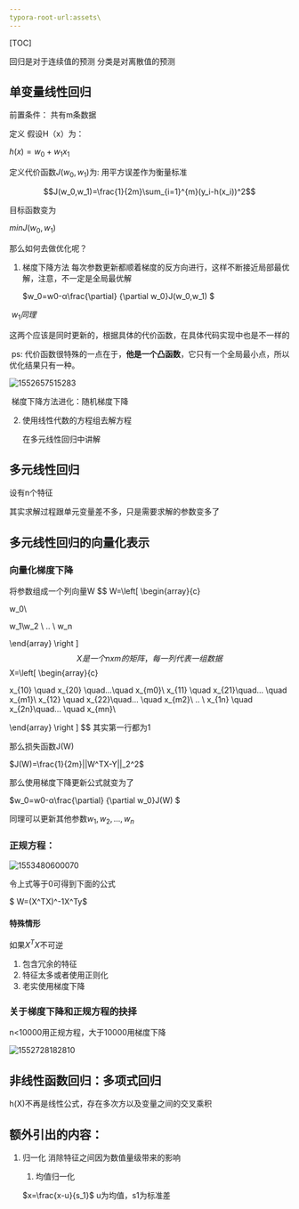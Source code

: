 ```yaml
---
typora-root-url:assets\
---
```


[TOC]

回归是对于连续值的预测 分类是对离散值的预测

## 单变量线性回归

前置条件： 共有m条数据

定义 假设H（x）为：

$h(x)=w_0+w_1x_1$        

定义代价函数$J(w_0,w_1)$为:  用平方误差作为衡量标准

$$J(w_0,w_1)=\frac{1}{2m}\sum_{i=1}^{m}(y_i-h(x_i))^2$$

目标函数变为

$min J(w_0,w_1)$

那么如何去做优化呢？

1. 梯度下降方法   每次参数更新都顺着梯度的反方向进行，这样不断接近局部最优解，注意，不一定是全局最优解

   $w_0=w0-α\frac{\partial} {\partial w_0}J(w_0,w_1) $

​	$w_1同理$

​	这两个应该是同时更新的，根据具体的代价函数，在具体代码实现中也是不一样的

​	ps: 代价函数很特殊的一点在于，**他是一个凸函数**，它只有一个全局最小点，所以优化结果只有一种。

![1552657515283](/1552657515283-1553480001910.png)

​	梯度下降方法进化：随机梯度下降

2. 使用线性代数的方程组去解方程

   在多元线性回归中讲解

## 多元线性回归

设有n个特征

其实求解过程跟单元变量差不多，只是需要求解的参数变多了

## 多元线性回归的向量化表示

### 向量化梯度下降

将参数组成一个列向量W
$$
W=\left[ \begin{array}{c}

w_0\\

w_1\\w_2 \\
.. \\
w_n

 \end{array} 
\right ]
$$
X是一个nxm的矩阵，每一列代表一组数据
$$
X=\left[ \begin{array}{c}

x_{10}  \quad x_{20} \quad...\quad x_{m0}\\
x_{11} \quad x_{21}\quad... \quad x_{m1}\\
x_{12}  \quad x_{22}\quad... \quad x_{m2}\\
.. \\
x_{1n}  \quad x_{2n}\quad... \quad x_{mn}\\

 \end{array} 
\right ]
$$
其实第一行都为1

那么损失函数J(W)

$J(W)=\frac{1}{2m}||W^TX-Y||_2^2$

那么使用梯度下降更新公式就变为了

$w_0=w0-α\frac{\partial} {\partial w_0}J(W) $

同理可以更新其他参数$w_1,w_2,...,w_n$

### 正规方程：

![1553480600070](/1553480600070.png)

令上式等于0可得到下面的公式

$ W=(X^TX)^-1X^Ty$

#### 特殊情形

如果$X^TX$不可逆

1. 包含冗余的特征
2. 特征太多或者使用正则化
3. 老实使用梯度下降

### 关于梯度下降和正规方程的抉择

n<10000用正规方程，大于10000用梯度下降

![1552728182810](/1552728182810.png)

#### 

## 非线性函数回归：多项式回归  

 h(X)不再是线性公式，存在多次方以及变量之间的交叉乘积



## 额外引出的内容：

1. 归一化 消除特征之间因为数值量级带来的影响

   1. 均值归一化

   $x=\frac{x-u}{s_1}$   u为均值，s1为标准差